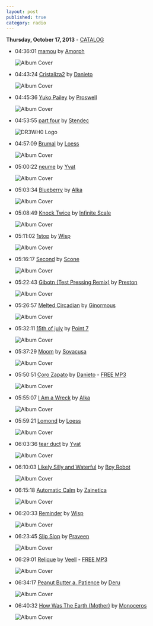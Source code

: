 ```yaml
---
layout: post
published: true
category: radio
---
```


**Thursday, October 17, 2013** - [CATALOG](/2013/10/17/point-7-radio-catalog)

*   04:36:01  [mamou](http://goo.gl/Gsxvqk) by [Amorph](http://www.last.fm/music/Amorph)

    ![Album Cover](http://userserve-ak.last.fm/serve/174s/32900493.jpg "Etats d'Esprit")

*   04:43:24  [Cristaliza2](http://goo.gl/keTafL) by [Danieto](http://www.last.fm/music/Danieto)

    ![Album Cover](http://cdn.last.fm/flatness/catalogue/noimage/2/default_album_medium.png "Evolución Al Origen")

*   04:45:36  [Yuko Pailey](http://goo.gl/icosbU) by [Proswell](http://www.last.fm/music/Proswell)

    ![Album Cover](http://userserve-ak.last.fm/serve/174s/81273289.jpg "Bruxist Frog")

*   04:53:55  [part four](http://goo.gl/iwEoqW) by [Stendec](http://www.last.fm/music/Stendec)

    ![DR3WH0 Logo](https://dl.dropboxusercontent.com/u/8239797/DR3WH0.png "DR3WH0 RadioBlog")

*   04:57:09  [Brumal](http://goo.gl/pDJvqT) by [Loess](http://www.last.fm/music/Loess)

    ![Album Cover](http://userserve-ak.last.fm/serve/174s/3846903.jpg "Wind And Water")

*   05:00:22  [neume](http://goo.gl/zLG0Ts) by [Yvat](http://www.last.fm/music/Yvat)

    ![Album Cover](http://userserve-ak.last.fm/serve/174s/10932835.jpg "tear duct")

*   05:03:34  [Blueberry](http://goo.gl/0Jlp9e) by [Alka](http://www.last.fm/music/Alka)

    ![Album Cover](http://userserve-ak.last.fm/serve/174s/33165837.jpg "A Dog Lost in the Woods")

*   05:08:49  [Knock Twice](http://goo.gl/JRWllT) by [Infinite Scale](http://www.last.fm/music/Infinite+Scale)

    ![Album Cover](http://userserve-ak.last.fm/serve/174s/26057697.jpg "Ad Infinitum")

*   05:11:02  [1stop](http://goo.gl/o8vgLz) by [Wisp](http://www.last.fm/music/Wisp)

    ![Album Cover](http://userserve-ak.last.fm/serve/174s/61686545.jpg "NRTHNDR")

*   05:16:17  [Second](http://goo.gl/Ak5FmJ) by [Scone](http://www.last.fm/music/Scone)

    ![Album Cover](http://userserve-ak.last.fm/serve/174s/88240395.png "Maze")

*   05:22:43  [Gibotn (Test Pressing Remix)](http://goo.gl/viGV29) by [Preston](http://www.last.fm/music/Preston)

    ![Album Cover](http://userserve-ak.last.fm/serve/174s/32984095.jpg "Aespatia")

*   05:26:57  [Melted Circadian](http://goo.gl/xRN50e) by [Ginormous](http://www.last.fm/music/Ginormous)

    ![Album Cover](http://userserve-ak.last.fm/serve/174s/71217828.jpg "At Night, Under Artificial Light")

*   05:32:11  [15th of july](http://goo.gl/bct2o3) by [Point 7](http://www.last.fm/music/Point+7)

    ![Album Cover](http://userserve-ak.last.fm/serve/174s/19586015.jpg "What")

*   05:37:29  [Moom](http://goo.gl/e020as) by [Sovacusa](http://www.last.fm/music/Sovacusa)

    ![Album Cover](http://userserve-ak.last.fm/serve/174s/19571899.jpg "Everything Is Green")

*   05:50:51  [Coro Zapato](http://goo.gl/QMjxAW) by [Danieto](http://www.last.fm/music/Danieto) - [FREE MP3](http://goo.gl/fVkGx8)

    ![Album Cover](http://userserve-ak.last.fm/serve/174s/9975783.jpg "Neovinyl Experience")

*   05:55:07  [I Am a Wreck](http://goo.gl/bzNOIi) by [Alka](http://www.last.fm/music/Alka)

    ![Album Cover](http://userserve-ak.last.fm/serve/174s/33165837.jpg "A Dog Lost in the Woods")

*   05:59:21  [Lomond](http://goo.gl/bJbl07) by [Loess](http://www.last.fm/music/Loess)

    ![Album Cover](http://userserve-ak.last.fm/serve/174s/3846903.jpg "Wind And Water")

*   06:03:36  [tear duct](http://goo.gl/X5Qe1p) by [Yvat](http://www.last.fm/music/Yvat)

    ![Album Cover](http://userserve-ak.last.fm/serve/174s/10932835.jpg "tear duct")

*   06:10:03  [Likely Silly and Waterful](http://goo.gl/fw9MI8) by [Boy Robot](http://www.last.fm/music/Boy+Robot)

    ![Album Cover](http://userserve-ak.last.fm/serve/174s/80669133.jpg "Glamorizing Corporate Lifestyle")

*   06:15:18  [Automatic Calm](http://goo.gl/ISqAoz) by [Zainetica](http://www.last.fm/music/Zainetica)

    ![Album Cover](http://userserve-ak.last.fm/serve/174s/32983567.jpg "Ginglik Saturdays: Rhythms Re-Lik")

*   06:20:33  [Reminder](http://goo.gl/BhfAWD) by [Wisp](http://www.last.fm/music/Wisp)

    ![Album Cover](http://userserve-ak.last.fm/serve/174s/33273353.jpg "Frozen Days")

*   06:23:45  [Slip Slop](http://goo.gl/hO3594) by [Praveen](http://www.last.fm/music/Praveen)

    ![Album Cover](http://userserve-ak.last.fm/serve/174s/12114869.jpg "The Synchronicity Suite")

*   06:29:01  [Relique](http://goo.gl/dsLwtp) by [Veell](http://www.last.fm/music/Veell) - [FREE MP3](http://goo.gl/LiRQIb)

    ![Album Cover](http://userserve-ak.last.fm/serve/174s/63849731.jpg "Dreamorphine")

*   06:34:17  [Peanut Butter a. Patience](http://goo.gl/GJxTWy) by [Deru](http://www.last.fm/music/Deru)

    ![Album Cover](http://userserve-ak.last.fm/serve/174s/62506065.jpg "Say Goodbye To Useless")

*   06:40:32  [How Was The Earth (Mother)](http://goo.gl/i1MsV3) by [Monoceros](http://www.last.fm/music/Monoceros)

    ![Album Cover](http://userserve-ak.last.fm/serve/174s/42287791.jpg "Intelligent Toys 5 (Sutemos023)")

